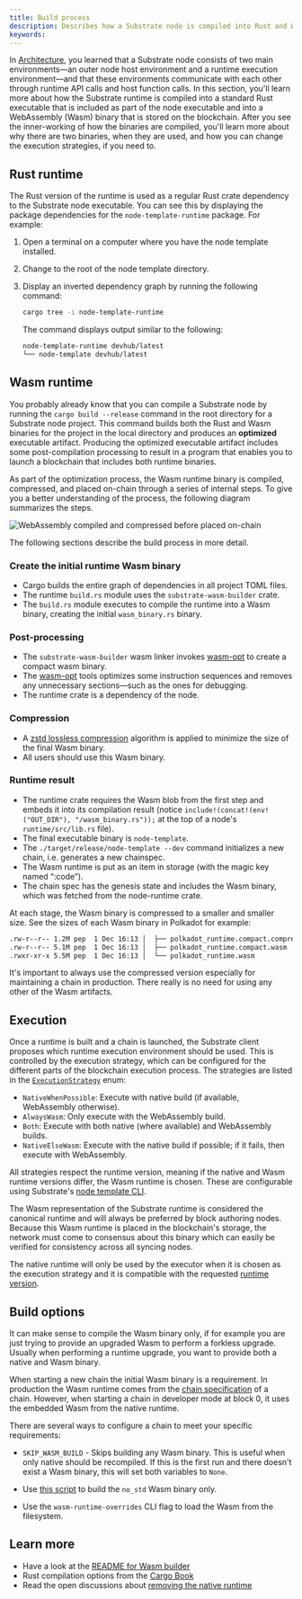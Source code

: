 ```yaml
---
title: Build process
description: Describes how a Substrate node is compiled into Rust and WebAssembly binaries and how the binaries are used to execute calls into the Substrate runtime.
keywords:
---
```


In [Architecture](/main-docs/fundamentals/architecture), you learned that a Substrate node consists of two main environments—an outer node host environment and a runtime execution environment—and that these environments communicate with each other through runtime API calls and host function calls.
In this section, you'll learn more about how the Substrate runtime is compiled into a standard Rust executable that is included as part of the node executable and into a WebAssembly (Wasm) binary that is stored on the blockchain.
After you see the inner-working of how the binaries are compiled, you'll learn more about why there are two binaries, when they are used, and how you can change the execution strategies, if you need to.

## Rust runtime

The Rust version of the runtime is used as a regular Rust crate dependency to the Substrate node executable.
You can see this by displaying the package dependencies for the `node-template-runtime` package.
For example:

1. Open a terminal on a computer where you have the node template installed.

1. Change to the root of the node template directory.

1. Display an inverted dependency graph by running the following command:

    ```bash
    cargo tree -i node-template-runtime
    ```

    The command displays output similar to the following:

    ```bash
    node-template-runtime devhub/latest
    └── node-template devhub/latest
    ```

## Wasm runtime

You probably already know that you can compile a Substrate node by running the `cargo build --release` command in the root directory for a Substrate node project.
This command builds both the Rust and Wasm binaries for the project in the local directory and produces an **optimized** executable artifact.
Producing the optimized executable artifact includes some post-compilation processing to result in a program that enables you to launch a blockchain that includes both runtime binaries.

As part of the optimization process, the Wasm runtime binary is compiled, compressed, and placed on-chain through a series of internal steps.
To give you a better understanding of the process, the following diagram summarizes the steps.

![WebAssembly compiled and compressed before placed on-chain](/media/images/docs/main-docs/node-executable.png)

The following sections describe the build process in more detail.

### Create the initial runtime Wasm binary

- Cargo builds the entire graph of dependencies in all project TOML files.
- The runtime `build.rs` module uses the `substrate-wasm-builder` crate.
- The `build.rs` module executes to compile the runtime into a Wasm binary, creating the initial `wasm_binary.rs` binary. 

### Post-processing

- The `substrate-wasm-builder` wasm linker invokes [wasm-opt](https://www.npmjs.com/package/wasm-opt) to create a compact wasm binary.
- The [wasm-opt](https://www.npmjs.com/package/wasm-opt) tools optimizes some instruction sequences and removes any unnecessary sections—such as the ones for debugging.
- The runtime crate is a dependency of the node.

### Compression

- A [zstd lossless compression](https://en.wikipedia.org/wiki/Zstandard) algorithm is applied to minimize the size of the final Wasm binary.
- All users should use this Wasm binary. 

### Runtime result

- The runtime crate requires the Wasm blob from the first step and embeds it into its compilation result (notice `include!(concat!(env!("OUT_DIR"), "/wasm_binary.rs"));` at the top of a node's `runtime/src/lib.rs` file).
- The final executable binary is `node-template`.
- The `./target/release/node-template --dev` command initializes a new chain, i.e. generates a new chainspec.
- The Wasm runtime is put as an item in storage (with the magic key named “:code”).
- The chain spec has the genesis state and includes the Wasm binary, which was fetched from the node-runtime crate.

At each stage, the Wasm binary is compressed to a smaller and smaller size.
See the sizes of each Wasm binary in Polkadot for example:

```bash
.rw-r--r-- 1.2M pep  1 Dec 16:13 │  ├── polkadot_runtime.compact.compressed.wasm
.rw-r--r-- 5.1M pep  1 Dec 16:13 │  ├── polkadot_runtime.compact.wasm
.rwxr-xr-x 5.5M pep  1 Dec 16:13 │  └── polkadot_runtime.wasm
```

It's important to always use the compressed version especially for maintaining a chain in production.
There really is no need for using any other of the Wasm artifacts.

## Execution

Once a runtime is built and a chain is launched, the Substrate client proposes which runtime execution environment should be used.
This is controlled by the execution strategy, which can be configured for the different parts of the blockchain execution process.
The strategies are listed in the [`ExecutionStrategy`](/rustdocs/latest/sp_state_machine/enum.ExecutionStrategy.html) enum:

- `NativeWhenPossible`: Execute with native build (if available, WebAssembly otherwise).
- `AlwaysWasm`: Only execute with the WebAssembly build.
- `Both`: Execute with both native (where available) and WebAssembly builds.
- `NativeElseWasm`: Execute with the native build if possible; if it fails, then execute with WebAssembly.

All strategies respect the runtime version, meaning if the native and Wasm runtime versions differ, the Wasm runtime is chosen.
These are configurable using Substrate's [node template CLI](/reference/command-line-tools/node-template).

The Wasm representation of the Substrate runtime is considered the canonical runtime and will always be preferred by block authoring nodes.
Because this Wasm runtime is placed in the blockchain's storage, the network must come to consensus about this binary which can easily be verified for consistency across all syncing nodes.

The native runtime will only be used by the executor when it is chosen as the execution strategy and it is compatible with the requested [runtime version](/main-docs/build/upgrade/#runtime-versioning).

## Build options

It can make sense to compile the Wasm binary only, if for example you are just trying to provide an upgraded Wasm to perform a forkless upgrade. 
Usually when performing a runtime upgrade, you want to provide both a native and Wasm binary.

When starting a new chain the initial Wasm binary is a requirement. 
In production the Wasm runtime comes from the [chain specification](/main-docs/build/chain-spec) of a chain.
However, when starting a chain in developer mode at block 0, it uses the embedded Wasm from the native runtime.

There are several ways to configure a chain to meet your specific requirements:

- `SKIP_WASM_BUILD` - Skips building any Wasm binary. This is useful when only native should be recompiled.
    If this is the first run and there doesn't exist a Wasm binary, this will set both variables to `None`.

- Use [this script](https://github.com/paritytech/substrate/blob/master/.maintain/build-only-wasm.sh) to build the `no_std` Wasm binary only. 

- Use the `wasm-runtime-overrides` CLI flag to load the Wasm from the filesystem.

## Learn more

- Have a look at the [README for Wasm builder](https://github.com/paritytech/substrate/blob/master/utils/wasm-builder/README.md)
- Rust compilation options from the [Cargo Book](https://doc.rust-lang.org/cargo/commands/cargo-build.html#compilation-options)
- Read the open discussions about [removing the native runtime](https://github.com/paritytech/substrate/issues/10579)